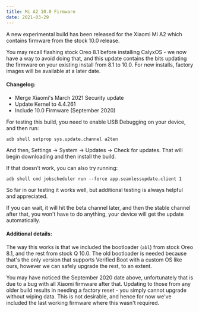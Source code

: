 ```yaml
---
title: Mi A2 10.0 Firmware
date: 2021-03-29
---
```


A new experimental build has been released for the Xiaomi Mi A2 which contains firmware from the stock 10.0 release.

You may recall flashing stock Oreo 8.1 before installing CalyxOS - we now have a way to avoid doing that, and this update contains the bits updating the firmware on your existing install from 8.1 to 10.0. For new installs, factory images will be available at a later date.

#### Changelog:
* Merge Xiaomi's March 2021 Security update
* Update Kernel to 4.4.261
* Include 10.0 Firmware (September 2020)

For testing this build, you need to enable USB Debugging on your device, and then run:

`adb shell setprop sys.update.channel a2ten`

And then, Settings -> System -> Updates -> Check for updates. That will begin downloading and then install the build.

If that doesn't work, you can also try running:

`adb shell cmd jobscheduler run --force app.seamlessupdate.client 1`

So far in our testing it works well, but additional testing is always helpful and appreciated.

If you can wait, it will hit the beta channel later, and then the stable channel after that, you won't have to do anything, your device will get the update automatically.

#### Additional details:

The way this works is that we included the bootloader (`abl`) from stock Oreo 8.1, and the rest from stock Q 10.0. The old bootloader is needed because that's the only version that supports Verified Boot with a custom OS like ours, however we can safely upgrade the rest, to an extent.

You may have noticed the September 2020 date above, unfortunately that is due to a bug with all Xiaomi firmware after that. Updating to those from any older build results in needing a factory reset - you simply cannot upgrade without wiping data. This is not desirable, and hence for now we've included the last working firmware where this wasn't required.